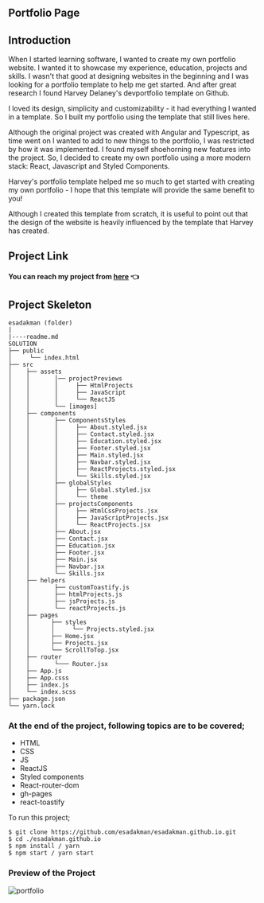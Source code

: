 ## Portfolio Page  
## Introduction

When I started learning software, I wanted to create my own portfolio website. I wanted it to showcase my experience, education, projects and skills. I wasn't that good at designing websites in the beginning and I was looking for a portfolio template to help me get started. And after great research I found Harvey Delaney's devportfolio template on Github.

I loved its design, simplicity and customizability - it had everything I wanted in a template. So I built my portfolio using the template that still lives here. 

Although the original project was created with Angular and Typescript,  as time went on I wanted to add to new things to the portfolio, I was restricted by how it was implemented. I found myself shoehorning new features into the project. So, I decided to create my own portfolio using a more modern stack: React, Javascript and Styled Components.

Harvey's portfolio template helped me so much to get started with creating my own portfolio - I hope that this template will provide the same benefit to you!

Although I created this template from scratch, it is useful to point out that the design of the website is heavily influenced by the template that Harvey has created.

## Project Link 
#### You can reach my project from [here](https://esadakman.github.io/) 👈

## Project Skeleton

```
esadakman (folder)
|
|----readme.md
SOLUTION
├── public
│     └── index.html
├── src
│    ├── assets
│    │       │── projectPreviews
│    │       │     ├── HtmlProjects
│    │       │     ├── JavaScript
│    │       │     └── ReactJS
│    │       └── [images]
│    ├── components
│    │       ├── ComponentsStyles
│    │       │     ├── About.styled.jsx
│    │       │     ├── Contact.styled.jsx
│    │       │     ├── Education.styled.jsx
│    │       │     ├── Footer.styled.jsx
│    │       │     ├── Main.styled.jsx
│    │       │     ├── Navbar.styled.jsx
│    │       │     ├── ReactProjects.styled.jsx
│    │       │     └── Skills.styled.jsx
│    │       ├── globalStyles
│    │       │     ├── Global.styled.jsx 
│    │       │     └── theme
│    │       ├── projectsComponents
│    │       │     ├── HtmlCssProjects.jsx
│    │       │     ├── JavaScriptProjects.jsx
│    │       │     └── ReactProjects.jsx
│    │       ├── About.jsx
│    │       ├── Contact.jsx
│    │       ├── Education.jsx
│    │       ├── Footer.jsx
│    │       ├── Main.jsx
│    │       ├── Navbar.jsx
│    │       └── Skills.jsx
│    ├── helpers
│    │       ├── customToastify.js
│    │       ├── htmlProjects.js
│    │       ├── jsProjects.js
│    │       └── reactProjects.js 
│    ├── pages
│    │      ├── styles 
│    │      │     └── Projects.styled.jsx
│    │      ├── Home.jsx 
│    │      ├── Projects.jsx
│    │      └── ScrollToTop.jsx
│    ├── router
│    │       └─── Router.jsx 
│    ├── App.js
│    ├── App.csss
│    ├── index.js
│    └── index.scss 
├── package.json
└── yarn.lock

```


### At the end of the project, following topics are to be covered;

- HTML
- CSS
- JS
- ReactJS
- Styled components
- React-router-dom
- gh-pages
- react-toastify

To run this project;

```
$ git clone https://github.com/esadakman/esadakman.github.io.git
$ cd ./esadakman.github.io
$ npm install / yarn
$ npm start / yarn start
```

### Preview of the Project

![portfolio](https://user-images.githubusercontent.com/98649983/192007388-fca07b07-9396-40c7-985f-fb02ba869bc8.gif)


